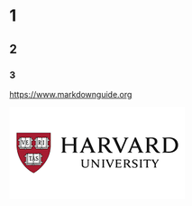 # 1
## 2
### 3
<https://www.markdownguide.org>

![Tux, the Linux mascot](/public/images/harvard-university.png)

